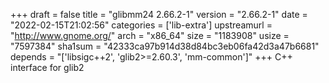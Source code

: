 +++
draft = false
title = "glibmm24 2.66.2-1"
version = "2.66.2-1"
date = "2022-02-15T21:02:56"
categories = ['lib-extra']
upstreamurl = "http://www.gnome.org/"
arch = "x86_64"
size = "1183908"
usize = "7597384"
sha1sum = "42333ca97b914d38d84bc3eb06fa42d3a47b6681"
depends = "['libsigc++2', 'glib2>=2.60.3', 'mm-common']"
+++
C++ interface for glib2